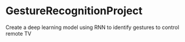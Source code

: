 # GestureRecognitionProject
Create a deep learning model using RNN to identify gestures to control remote TV
